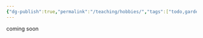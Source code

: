 ```yaml
---
{"dg-publish":true,"permalink":"/teaching/hobbies/","tags":["todo,gardenEntry,gardenEntry"],"created":"","updated":""}
---
```



coming soon 
